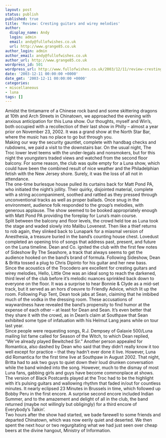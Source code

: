 ```yaml
---
layout: post
status: publish
published: true
title: 'Review: Cresting guitars and wirey melodies'
author:
  display_name: Andy
  login: admin
  email: andy@fullofwishes.co.uk
  url: http://www.grange85.co.uk
author_login: admin
author_email: andy@fullofwishes.co.uk
author_url: http://www.grange85.co.uk
wordpress_id: 501
wordpress_url: http://www.fullofwishes.co.uk/2003/12/11/review-cresting-guitars-and-wirey-melodies/
date: '2003-12-11 00:00:00 +0000'
date_gmt: '2003-12-11 00:00:00 +0000'
categories:
- miscellaneous
- luna
tags: []
---
```

<p>Amidst the tintamarre of a Chinese rock band and some skittering dragons at 10th and Arch Streets in Chinatown, we approached the evening with anxious anticipation for this Luna show. Our thoughts, myself and Win’s, both occupied with a recollection of their last show in Philly – almost a year prior on November 23, 2002. It was a grand show at the North Star Bar, where the music has no place to go but through you.<br />Making our way the security gauntlet, complete with handbag checks and rubdowns, we paid a visit to the downstairs bar. On the usual night, The Troc lower level teems with the under-legals and nonsmokers, but for this night the youngsters traded views and watched from the second floor balcony. For some reason, the club was quite empty for a Luna show, which could have been the combined result of nice weather and the Philadelphian fetish with the New Jersey shore. Surely, it was the loss of all not in attendance.<br />The one-time burlesque house pulled its curtains back for Matt Pond PA, who initiated the night’s jollity. Their quirky, disjointed material, complete with a string accompaniment, soothed and rattled as they pressed through unconventional tracks as well as proper ballads. Once snug in the environment, audience folk responded to the group’s melodies, with generous applause. The show seemed to be booked appropriately enough with Matt Pond PA providing the foreplay for Luna’s main course.<br />Split between the balcony and floor levels, the crowd held toe as Luna took the stage and waded slowly into Malibu Lovenest. Then like a thief returns to rob again, they slinked back to Lunapark for a miasmal version of Anesthesia, a treasure buried in the band’s counting house chest. Lovedust completed an opening trio of songs that address past, present, and future on the Luna timeline. Dean and Co. ignited the club with the first few notes of Sideshow By The Seashore, a track that always seems to get the audience hooked on the band’s brand of formula. Following Sideshow, Dean & Britta tossed a plug to Chris Dipinto for his guitar and her new bass.<br />Since the acoustics of the Trocodero are excellent for cresting guitars and wirey melodies, Hello, Little One was an ideal song to reach the darkened, third level of the club before it’s melodic nuances sprinkled back down to everyone on the floor. It was a surprise to hear Bonnie & Clyde as a mid-set track, but it served as an hors d'oeuvre to Friendly Advice, which lit up the room. Following Pup Tent, Dean took jabs at Sean, claiming that he imbibed much of the vodka in the dressing room. These accusations of waywardness have revealed the band’s propensity to find humor at the expense of each other – at least for Dean and Sean. It’s even better that they share it with the crowd, as in Dean’s claim at Southpaw that Sean exhibited some type of infatuation with his Helmut Lang jeans while on tour last year.<br />Since people were requesting songs, R.J. Dempsey of Galaxie 500/Luna mailing list fame called for Season of the Witch, to which Dean replied, “We’ve already played Bewitched Sir.” Another person appealed for Romantica, also dashed by Dean who said that they didn’t really know it too well except for practice – that they hadn’t ever done it live. However, Luna did Romantica for the first time live at Southpaw in August 2002. That night, Britta had to ask two guys to quiet down their loud drunken conversation while the band winded into the song. However, much to the dismay of most Luna fans, gabbing girls and guys have become commonplace at shows.<br />The version of Black Postcards played at the Troc had to be the highlight with it’s pulsing guitars and wallowing rhythm that faded in/out for countless minutes. It nearly eclipsed 23 Minutes in Brussels in time, which followed up Bobby Peru in the first encore. A surprise second encore included Indian Summer, and to the amazement and delight of all in the club, the band returned (maybe not willingly but obligingly) for a third encore of Everybody’s Talkin’.  <br />Two hours after the show had started, we bade farewell to some friends and departed Chinatown, which was now eerily quiet and deserted. We then spent the next hour or two regurgitating what we had just seen over cheap beers at the divine hangout, Ministry of Information.</p>
